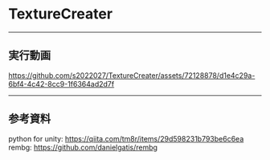 # TextureCreater
---
## 実行動画
https://github.com/s2022027/TextureCreater/assets/72128878/d1e4c29a-6bf4-4c42-8cc9-1f6364ad2d7f

---

## 参考資料
python for unity: https://qiita.com/tm8r/items/29d598231b793be6c6ea
rembg: https://github.com/danielgatis/rembg
